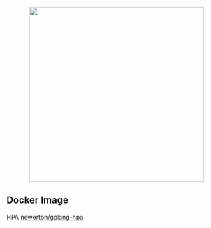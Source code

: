 <p align="center"><img src="https://blog.golang.org/lib/godoc/images/go-logo-blue.svg" width="400"></p>

## Docker Image

HPA
[newerton/golang-hpa](https://hub.docker.com/r/newerton/golang-hpa)

